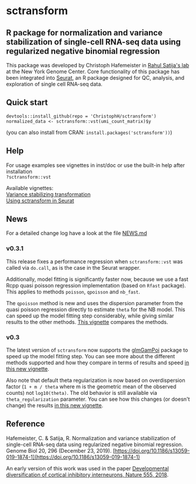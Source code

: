 # sctransform
## R package for normalization and variance stabilization of single-cell RNA-seq data using regularized negative binomial regression

This package was developed by Christoph Hafemeister in [Rahul Satija's lab](https://satijalab.org/) at the New York Genome Center. Core functionality of this package has been integrated into [Seurat](https://satijalab.org/seurat/), an R package designed for QC, analysis, and exploration of single cell RNA-seq data.

## Quick start
`devtools::install_github(repo = 'ChristophH/sctransform')`  
`normalized_data <- sctransform::vst(umi_count_matrix)$y`

(you can also install from CRAN: `install.packages('sctransform'))`)

## Help
For usage examples see vignettes in inst/doc or use the built-in help after installation  
`?sctransform::vst`  

Available vignettes:  
[Variance stabilizing transformation](https://rawgit.com/ChristophH/sctransform/master/supplement/variance_stabilizing_transformation.html)  
[Using sctransform in Seurat](https://rawgit.com/ChristophH/sctransform/master/supplement/seurat.html)  

## News
For a detailed change log have a look at the file [NEWS.md](https://github.com/ChristophH/sctransform/blob/master/NEWS.md)

### v0.3.1
This release fixes a performance regression when `sctransform::vst` was called via `do.call`, as is the case in the Seurat wrapper. 

Additionally, model fitting is significantly faster now, because we use a fast Rcpp quasi poisson regression implementation (based on `Rfast` package). This applies to methods `poisson`, `qpoisson` and `nb_fast`.

The `qpoisson` method is new and uses the dispersion parameter from the quasi poisson regression directly to estimate `theta` for the NB model. This can speed up the model fitting step considerably, while giving similar results to the other methods. [This vignette](https://rawgit.com/ChristophH/sctransform/master/supplement/method_comparison.html) compares the methods.

### v0.3
The latest version of `sctransform` now supports the [glmGamPoi](https://github.com/const-ae/glmGamPoi) package to speed up the model fitting step. You can see more about the different methods supported and how they compare in terms of results and speed [in this new vignette](https://rawgit.com/ChristophH/sctransform/master/supplement/method_comparison.html).

Also note that default theta regularization is now based on overdispersion factor (`1 + m / theta` where m is the geometric mean of the observed counts) not `log10(theta)`. The old behavior is still available via `theta_regularization` parameter. You can see how this changes (or doesn't change) the results [in this new vignette](https://rawgit.com/ChristophH/sctransform/master/supplement/theta_regularization.html).


## Reference
Hafemeister, C. & Satija, R. Normalization and variance stabilization of single-cell RNA-seq data using regularized negative binomial regression. Genome Biol 20, 296 (December 23, 2019). [https://doi.org/10.1186/s13059-019-1874-1](https://doi.org/10.1186/s13059-019-1874-1)

An early version of this work was used in the paper [Developmental diversification of cortical inhibitory interneurons, Nature 555, 2018](https://github.com/ChristophH/in-lineage).
